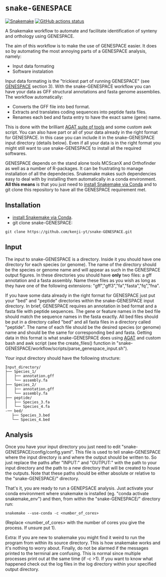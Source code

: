 # `snake-GENESPACE`

[![Snakemake](https://img.shields.io/badge/snakemake-≥6.3.0-brightgreen.svg)](https://snakemake.github.io)
[![GitHub actions status](https://github.com/<owner>/<repo>/workflows/Tests/badge.svg?branch=main)](https://github.com/<owner>/<repo>/actions?query=branch%3Amain+workflow%3ATests)


A Snakemake workflow to automate and facilitate identification of synteny and orthology using GENESPACE. 

The aim of this workflow is to make the use of GENESPACE easier. It does so by automating the most annoying parts of a GENESPACE analysis, namely:

- Input data formating
- Software instalation

Input data formating is the "trickiest part of running GENESPACE" (see [GENESPACE](https://github.com/jtlovell/GENESPACE) section 3). With the snake-GENESPACE workflow you can have your data as GFF structural annotations and fasta genome assemblies. The workflow automatically:

- Converts the GFF file into bed format.
- Extracts and translates coding sequences into peptide fasta files.
- Renames each bed and fasta entry to have the exact same (gene) name.

This is done with the brilliant [AGAT suite of tools](https://github.com/NBISweden/AGAT) and some custom awk script. 
You can also have part or all of your data already in the right format for GENESPACE. In this case you can include it in the snake-GENESPACE input directory (details below). Even if all your data is in the right format you might still want to use snake-GENESPACE to install all the required softwares.

GENESPACE depends on the stand alone tools MCScanX and Orthofinder as well as a number of R-packages. It can be frustrating to manage installation of all the dependecies. Snakemake makes such dependencies easy to deal with by installing them automatically in a conda environment. **All this means** is that you just need to [install Snakemake via Conda](https://snakemake.readthedocs.io/en/stable/getting_started/installation.html) and to git clone this repository to have all the GENESPACE requirement met. 


## Installation 

- [install Snakemake via Conda](https://snakemake.readthedocs.io/en/stable/getting_started/installation.html).
- git clone snake-GENESPACE: 
```
git clone https://github.com/kenji-yt/snake-GENESPACE.git
```

## Input 

The input to snake-GENESPACE is a directory. Inside it you should have one directory for each species (or genome). The name of the directory should be the species or genome name and will appear as such in the GENESPACE output figures. In these directories you should have **only** two files: a gff annotation and a fasta assembly. Name these files as you wish as long as they have one of the following extensions: "gff","gff3","fa","fasta","fq","fna". 

If you have some data already in the right format for GENESPACE just put your "bed" and "peptide" directories within the snake-GENESPACE input directory. In brief, GENESPACE requires an annotation in bed format and a fasta file with peptide sequences. The gene or feature names in the bed file should match the sequence names in the fasta exactly. All bed files should be put in a directory called "bed" and all fasta files in a directory called "peptide". The name of each file should be the desired species (or genome) name and should be the same for corresponding bed and fasta. Getting data in this format is what snake-GENESPACE does using [AGAT](https://github.com/NBISweden/AGAT) and custom bash and awk script (see the create_files() function in "snake-GENESPACE/workflow/scripts/parse_genespace_input.sh"). 


Your input directory should have the following structure:
```
Input_directory/
├── Species_1/
│   ├── annotation.gff
│   └── assembly.fa
├── Species_2/
│   ├── annotation.gff
│   └── assembly.fa       
├── peptide/
│   ├── Species_3.fa
│   └── Species_4.fa
-── bed/
   ├── Species_3.bed
   └── Species_4.bed
```


## Analysis 

Once you have your input directory you just need to edit "snake-GENESPACE/config/config.yaml". This file is used to tell snake-GENESPACE where the input directory is and where the output should be written to. So just replace the paths after "INPUT:" and "OUTPUT:" with the path to your input directory and the path to a new directory that will be created to house the outputs. Note that these paths should be either absolute or relative to the "snake-GENESPACE/" directory. 

That's it, you are ready to run a GENEPSACE analysis. Just activate your conda environment where snakemake is installed (eg. "conda activate snakemake_env") and then, from within the "snake-GENESPACE/" directory run:
```
snakemake --use-conda -c <number_of_cores>
```
(Replace <number_of_cores> with the number of cores you give the process. If unsure put 1). 

Extra: If you are new to snakemake you might find it weird to run the program from within its source directory. This is how snakemake works and it's nothing to worry about. Finally, do not be alarmed if the messages printed to the terminal are confusing. This is normal since multiple processes print out at the same time (if -c >1). If you want to know what happened check out the log files in the log directory within your specified output directory. 
